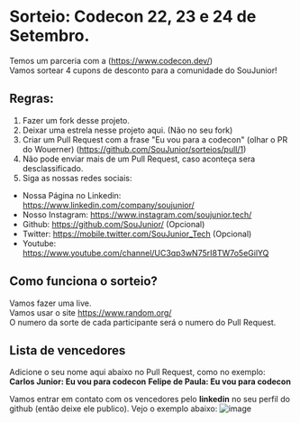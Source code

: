 # Sorteio: Codecon 22, 23 e 24 de Setembro.

Temos um parceria com a (https://www.codecon.dev/)  
Vamos sortear 4 cupons de desconto para a comunidade do SouJunior!  

## Regras:
1. Fazer um fork desse projeto.  
2. Deixar uma estrela nesse projeto aqui. (Não no seu fork)
3. Criar um Pull Request com a frase "Eu vou para a codecon" (olhar o PR do Wouerner) (https://github.com/SouJunior/sorteios/pull/1)
4. Não pode enviar mais de um Pull Request, caso aconteça sera desclassificado.
5. Siga as nossas redes sociais:
  - Nossa Página no Linkedin: https://www.linkedin.com/company/soujunior/
  - Nosso Instagram: https://www.instagram.com/soujunior.tech/
  - Github: https://github.com/SouJunior/ (Opcional)
  - Twitter: https://mobile.twitter.com/SouJunior_Tech (Opcional)
  - Youtube: https://www.youtube.com/channel/UC3qp3wN75rI8TW7o5eGilYQ

## Como funciona o sorteio?

Vamos fazer uma live.  
Vamos usar o site https://www.random.org/  
O numero da sorte de cada participante será o numero do Pull Request.  

## Lista de vencedores  
Adicione o seu nome aqui abaixo no Pull Request, como no exemplo:  
**Carlos Junior: Eu vou para codecon** 
**Felipe de Paula: Eu vou para codecon** 


Vamos entrar em contato com os vencedores pelo **linkedin** no seu perfil do github (então deixe ele publico).
Vejo o exemplo abaixo:
![image](https://user-images.githubusercontent.com/287287/190645094-c096ae9c-d673-48b4-a700-313b4e0ce86b.png)

